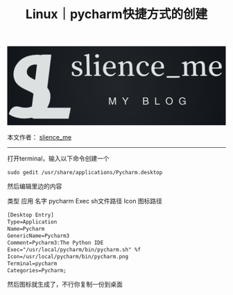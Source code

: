 ﻿---
layout: post
title: Linux｜pycharm快捷方式的创建
categories: [Linux]
description: pycharm快捷方式的创建
keywords: Linux, 服务器
mermaid: false
sequence: false
flow: false
mathjax: false
mindmap: false
mindmap2: false
---

![img](/images/posts/logo_slienceme3.png)

本文作者： [slience_me](https://slienceme.cn/)

---

打开terminal，输入以下命令创建一个

```
sudo gedit /usr/share/applications/Pycharm.desktop
```
然后编辑里边的内容

类型 应用
名字 pycharm
Exec sh文件路径
Icon  图标路径
```
[Desktop Entry]
Type=Application
Name=Pycharm
GenericName=Pycharm3
Comment=Pycharm3:The Python IDE
Exec="/usr/local/pycharm/bin/pycharm.sh" %f
Icon=/usr/local/pycharm/bin/pycharm.png
Terminal=pycharm
Categories=Pycharm;
```
然后图标就生成了，不行你复制一份到桌面

